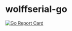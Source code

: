 # wolffserial-go
[![Go Report Card](https://goreportcard.com/badge/github.com/wolffshots/wolffserial-go)](https://goreportcard.com/report/github.com/wolffshots/wolffserial-go)